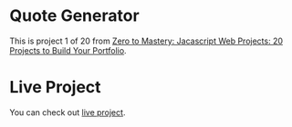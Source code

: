 # Quote Generator

This is project 1 of 20 from [Zero to Mastery: Jacascript Web Projects: 20 Projects to Build Your Portfolio](https://academy.zerotomastery.io/p/javascript-projects).

# Live Project

You can check out [live project](https://eastmann.github.io/quote-generator/).
